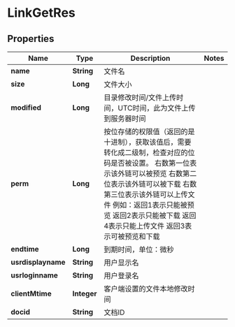 # LinkGetRes

## Properties
Name | Type | Description | Notes
------------ | ------------- | ------------- | -------------
**name** | **String** | 文件名 | 
**size** | **Long** | 文件大小 | 
**modified** | **Long** | 目录修改时间/文件上传时间，UTC时间，此为文件上传到服务器时间 | 
**perm** | **Long** | 按位存储的权限值（返回的是十进制），获取该值后，需要转化成二级制，检查对应的位码是否被设置。  右数第一位表示该外链可以被预览  右数第二位表示该外链可以被下载  右数第三位表示该外链可以上传文件  例如：返回1表示只能被预览  返回2表示只能被下载  返回4表示只能上传文件  返回3表示可被预览和下载   | 
**endtime** | **Long** | 到期时间，单位：微秒 | 
**usrdisplayname** | **String** | 用户显示名 | 
**usrloginname** | **String** | 用户登录名 | 
**clientMtime** | **Integer** | 客户端设置的文件本地修改时间 | 
**docid** | **String** | 文档ID | 
